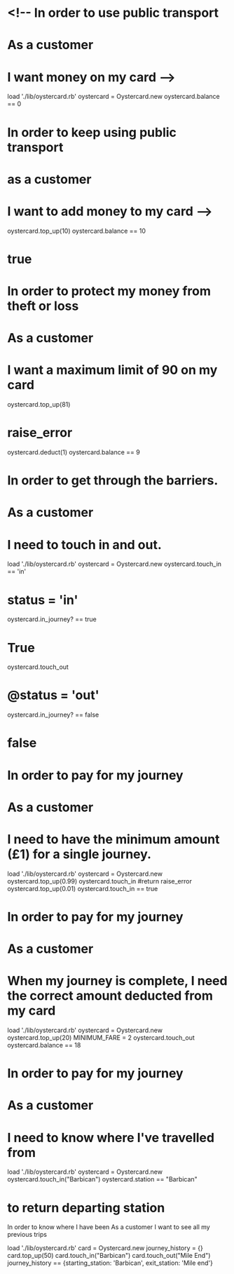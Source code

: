 # <!-- In order to use public transport
# As a customer
# I want money on my card -->

load './lib/oystercard.rb'
oystercard = Oystercard.new
oystercard.balance == 0

# In order to keep using public transport
# as a customer
# I want to add money to my card -->
oystercard.top_up(10)
oystercard.balance == 10
# true

# In order to protect my money from theft or loss
# As a customer
# I want a maximum limit of 90 on my card
 oystercard.top_up(81)
 # raise_error
oystercard.deduct(1)
oystercard.balance == 9
#
# In order to get through the barriers.
# As a customer
# I need to touch in and out.

load './lib/oystercard.rb'
oystercard = Oystercard.new
oystercard.touch_in == 'in'
# status = 'in'
oystercard.in_journey? == true
# True
oystercard.touch_out
# @status = 'out'
oystercard.in_journey? == false
# false

# In order to pay for my journey
# As a customer
# I need to have the minimum amount (£1) for a single journey.
load './lib/oystercard.rb'
oystercard = Oystercard.new
oystercard.top_up(0.99)
oystercard.touch_in #return raise_error
oystercard.top_up(0.01)
oystercard.touch_in == true

# In order to pay for my journey
# As a customer
# When my journey is complete, I need the correct amount deducted from my card

load './lib/oystercard.rb'
oystercard = Oystercard.new
oystercard.top_up(20)
MINIMUM_FARE = 2
oystercard.touch_out
oystercard.balance == 18

# In order to pay for my journey
# As a customer
# I need to know where I've travelled from

load './lib/oystercard.rb'
oystercard = Oystercard.new
oystercard.touch_in("Barbican")
oystercard.station == "Barbican"
# to return departing station

In order to know where I have been
As a customer
I want to see all my previous trips

load './lib/oystercard.rb'
card = Oystercard.new
journey_history = {}
card.top_up(50)
card.touch_in("Barbican")
card.touch_out("Mile End")
journey_history == {starting_station: 'Barbican', exit_station: 'Mile end'}

